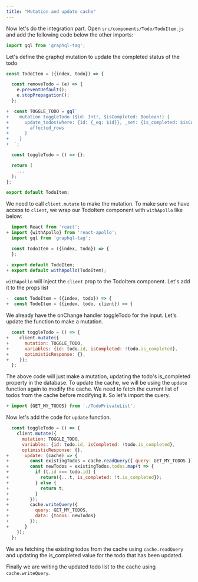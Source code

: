 ```yaml
---
title: "Mutation and update cache"
---
```


Now let's do the integration part. Open `src/components/Todo/TodoItem.js` and add the following code below the other imports:

```javascript
import gql from 'graphql-tag';
```
Let's define the graphql mutation to update the completed status of the todo

```javascript
const TodoItem = ({index, todo}) => {

  const removeTodo = (e) => {
    e.preventDefault();
    e.stopPropagation();
  };

+  const TOGGLE_TODO = gql`
+    mutation toggleTodo ($id: Int!, $isCompleted: Boolean!) {
+      update_todos(where: {id: {_eq: $id}}, _set: {is_completed: $isCompleted}) {
+        affected_rows
+      }
+    }
+  `;

  const toggleTodo = () => {};

  return (
    ...
  );
};

export default TodoItem;

```

We need to call `client.mutate` to make the mutation. To make sure we have access to `client`, we wrap our TodoItem component with `withApollo` like below:

```javascript
  import React from 'react';
+ import {withApollo} from 'react-apollo';
  import gql from 'graphql-tag';

  const TodoItem = ({index, todo}) => {
  };

- export default TodoItem;
+ export default withApollo(TodoItem);
```

`withApollo` will inject the `client` prop to the TodoItem component. Let's add it to the props list

```javascript
-  const TodoItem = ({index, todo}) => {
+  const TodoItem = ({index, todo, client}) => {
```

We already have the onChange handler toggleTodo for the input. Let's update the function to make a mutation.

```javascript
  const toggleTodo = () => {
+    client.mutate({
+      mutation: TOGGLE_TODO,
+      variables: {id: todo.id, isCompleted: !todo.is_completed},
+      optimisticResponse: {},
+    });
  };
```

The above code will just make a mutation, updating the todo's is_completed property in the database.
To update the cache, we will be using the `update` function again to modify the cache. We need to fetch the current list of todos from the cache before modifying it. So let's import the query.

```javascript
+ import {GET_MY_TODOS} from './TodoPrivateList';
```
Now let's add the code for `update` function.

```javascript
  const toggleTodo = () => {
    client.mutate({
      mutation: TOGGLE_TODO,
      variables: {id: todo.id, isCompleted: !todo.is_completed},
      optimisticResponse: {},
+      update: (cache) => {
+        const existingTodos = cache.readQuery({ query: GET_MY_TODOS });
+        const newTodos = existingTodos.todos.map(t => {
+          if (t.id === todo.id) {
+            return({...t, is_completed: !t.is_completed});
+          } else {
+            return t;
+          }
+        });
+        cache.writeQuery({
+          query: GET_MY_TODOS,
+          data: {todos: newTodos}
+        });
+      }
    });
  };

```

We are fetching the existing todos from the cache using `cache.readQuery` and updating the is_completed value for the todo that has been updated.

Finally we are writing the updated todo list to the cache using `cache.writeQuery`.